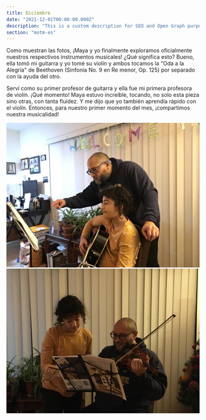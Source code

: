 ```yaml
---
title: Diciembre
date: "2021-12-01T00:00:00.000Z"
description: "This is a custom description for SEO and Open Graph purposes, rather than the default generated excerpt. Simply add a description field to the frontmatter."
section: "motm-es"
---
```


Como muestran las fotos, ¡Maya y yo finalmente exploramos oficialmente nuestros respectivos instrumentos musicales! ¿Qué significa esto? Bueno, ella tomó mi guitarra y yo tomé su violín y ambos tocamos la "Oda a la Alegría" de Beethoven (Sinfonía No. 9 en Re menor, Op. 125) por separado con la ayuda del otro.

Serví como su primer profesor de guitarra y ella fue mi primera profesora de violín. ¡Qué momento! Maya estuvo increíble, tocando, no solo esta pieza sino otras, con tanta fluidez. Y me dijo que yo también aprendía rápido con el violín. Entonces, para nuestro primer momento del mes, ¡compartimos nuestra musicalidad!

![Carlos&Maya](../images/dec21.jpeg)
![Carlos&Maya](../images/dec21-2.jpeg)
